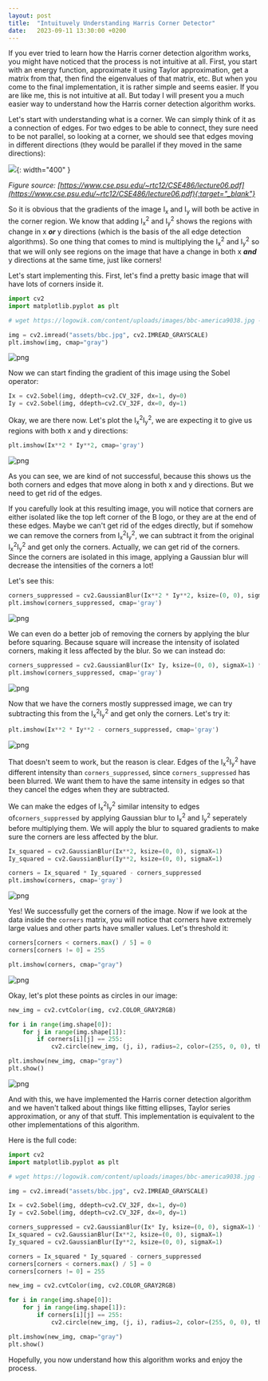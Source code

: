 ```yaml
---
layout: post
title:  "Intuituvely Understanding Harris Corner Detector"
date:   2023-09-11 13:30:00 +0200
---
```


If you ever tried to learn how the Harris corner detection algorithm works, you might have
noticed that the process is not intuitive at all. First, you start with an energy function, approximate it
using Taylor approximation, get a matrix from that, then find the eigenvalues of that matrix, etc.
But when you come to the final implementation, it is rather simple and seems easier.
If you are like me, this is not intuitive at all. But today I will present you a much easier way to understand
how the Harris corner detection algorithm works.

Let's start with understanding what is a corner. We can simply think of it as a connection of edges. For two edges
to be able to connect, they sure need to be not parallel, so looking at a corner, we should see that
edges moving in different directions (they would be parallel if they moved in the same directions):

![](/assets/intuitive-harris-0.png){: width="400" }

*Figure source: [https://www.cse.psu.edu/~rtc12/CSE486/lecture06.pdf](https://www.cse.psu.edu/~rtc12/CSE486/lecture06.pdf){:target="_blank"}*

So it is obvious that the gradients of the image I<sub>x</sub> and I<sub>y</sub> will both be active in the corner
region. We know that adding I<sub>x</sub><sup>2</sup> and I<sub>y</sub><sup>2</sup> shows the regions with change
in x ***or*** y directions (which is the basis of the all edge detection algorithms). So one thing that comes to mind is multiplying the I<sub>x</sub><sup>2</sup>
and I<sub>y</sub><sup>2</sup> so that we will only see regions on the image that have a change in both x ***and*** y
directions at the same time, just like corners!

Let's start implementing this. First, let's find a pretty basic image that will have lots of corners inside it.


```python
import cv2
import matplotlib.pyplot as plt

# wget https://logowik.com/content/uploads/images/bbc-america9038.jpg -O assets/bbc.jpg

img = cv2.imread("assets/bbc.jpg", cv2.IMREAD_GRAYSCALE)
plt.imshow(img, cmap="gray")
```
 
![png](/assets/intuitive-harris_1_1.png)

Now we can start finding the gradient of this image using the Sobel operator:


```python
Ix = cv2.Sobel(img, ddepth=cv2.CV_32F, dx=1, dy=0)
Iy = cv2.Sobel(img, ddepth=cv2.CV_32F, dx=0, dy=1)
```

Okay, we are there now. Let's plot the I<sub>x</sub><sup>2</sup>I<sub>y</sub><sup>2</sup>, we are expecting it to give us regions with both x and y directions:


```python
plt.imshow(Ix**2 * Iy**2, cmap='gray')
```

![png](/assets/intuitive-harris_5_1.png)


As you can see, we are kind of not successful, because this shows us the both corners and edges that move along in
both x and y directions. But we need to get rid of the edges. 

If you carefully look at this resulting image, you will notice that corners are either isolated like the top left
corner of the B logo, or they are at the end of these edges. Maybe we can't get rid of the edges directly,
but if somehow we can remove the corners from I<sub>x</sub><sup>2</sup>I<sub>y</sub><sup>2</sup>, we can subtract it from the original I<sub>x</sub><sup>2</sup>I<sub>y</sub><sup>2</sup> and
get only the corners. Actually, we can get rid of the corners. Since the corners are isolated in this image,
applying a Gaussian blur will decrease the intensities of the corners a lot!

Let's see this:


```python
corners_suppressed = cv2.GaussianBlur(Ix**2 * Iy**2, ksize=(0, 0), sigmaX=1)
plt.imshow(corners_suppressed, cmap='gray')
```

![png](/assets/intuitive-harris_7_1.png)

We can even do a better job of removing the corners by applying the blur before squaring. Because square will increase
the intensity of isolated corners, making it less affected by the blur. So we can instead do:


```python
corners_suppressed = cv2.GaussianBlur(Ix* Iy, ksize=(0, 0), sigmaX=1) ** 2
plt.imshow(corners_suppressed, cmap='gray')
```

![png](/assets/intuitive-harris_9_1.png)


Now that we have the corners mostly suppressed image, we can try subtracting this from the I<sub>x</sub><sup>2</sup>I<sub>y</sub><sup>2</sup> and get only the corners. Let's try it:


```python
plt.imshow(Ix**2 * Iy**2 - corners_suppressed, cmap='gray')
```
    
![png](/assets/intuitive-harris_11_1.png)

That doesn't seem to work, but the reason is clear. Edges of the I<sub>x</sub><sup>2</sup>I<sub>y</sub><sup>2</sup>
have different intensity than `corners_suppressed`, since `corners_suppressed` has been blurred.
We want them to have the same intensity in edges so that they cancel the edges when they are subtracted.

We can make the edges of I<sub>x</sub><sup>2</sup>I<sub>y</sub><sup>2</sup> similar intensity to edges of`corners_suppressed`
by applying Gaussian blur to I<sub>x</sub><sup>2</sup> and I<sub>y</sub><sup>2</sup> seperately before multiplying them.
We will apply the blur to squared gradients to make sure the corners are less affected by the blur.


```python
Ix_squared = cv2.GaussianBlur(Ix**2, ksize=(0, 0), sigmaX=1)
Iy_squared = cv2.GaussianBlur(Iy**2, ksize=(0, 0), sigmaX=1)

corners = Ix_squared * Iy_squared - corners_suppressed
plt.imshow(corners, cmap='gray')
```
![png](/assets/intuitive-harris_13_1.png)
    
Yes! We successfully get the corners of the image. Now if we look at the data inside the `corners` matrix, you will notice that
corners have extremely large values and other parts have smaller values. Let's threshold it:


```python
corners[corners < corners.max() / 5] = 0
corners[corners != 0] = 255

plt.imshow(corners, cmap="gray")
```
    
![png](/assets/intuitive-harris_15_1.png)

Okay, let's plot these points as circles in our image:


```python
new_img = cv2.cvtColor(img, cv2.COLOR_GRAY2RGB)

for i in range(img.shape[0]):
    for j in range(img.shape[1]):
        if corners[i][j] == 255:
            cv2.circle(new_img, (j, i), radius=2, color=(255, 0, 0), thickness=-1)

plt.imshow(new_img, cmap="gray")
plt.show()
```
    
![png](/assets/intuitive-harris_17_0.png)
    

And with this, we have implemented the Harris corner detection algorithm and we haven't talked about things like
fitting ellipses, Taylor series approximation, or any of that stuff. This implementation is equivalent to the
other implementations of this algorithm.

Here is the full code:
```python
import cv2
import matplotlib.pyplot as plt

# wget https://logowik.com/content/uploads/images/bbc-america9038.jpg -O assets/bbc.jpg

img = cv2.imread("assets/bbc.jpg", cv2.IMREAD_GRAYSCALE)

Ix = cv2.Sobel(img, ddepth=cv2.CV_32F, dx=1, dy=0)
Iy = cv2.Sobel(img, ddepth=cv2.CV_32F, dx=0, dy=1)

corners_suppressed = cv2.GaussianBlur(Ix* Iy, ksize=(0, 0), sigmaX=1) ** 2
Ix_squared = cv2.GaussianBlur(Ix**2, ksize=(0, 0), sigmaX=1)
Iy_squared = cv2.GaussianBlur(Iy**2, ksize=(0, 0), sigmaX=1)

corners = Ix_squared * Iy_squared - corners_suppressed
corners[corners < corners.max() / 5] = 0
corners[corners != 0] = 255

new_img = cv2.cvtColor(img, cv2.COLOR_GRAY2RGB)

for i in range(img.shape[0]):
    for j in range(img.shape[1]):
        if corners[i][j] == 255:
            cv2.circle(new_img, (j, i), radius=2, color=(255, 0, 0), thickness=-1)

plt.imshow(new_img, cmap="gray")
plt.show()
```
Hopefully, you now understand how this algorithm works and enjoy the process.